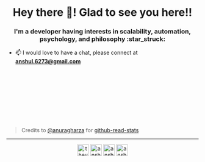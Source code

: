 <h1 align="center">Hey there 👋! Glad to see you here!!</h1>
<h3 align="center">I'm a developer having interests in scalability, automation, psychology, and philosophy :star_struck:</h3>

- 📫 I would love to have a chat, please connect at **anshul.6273@gmail.com**




<br/><br/><br/><br/><br/><br/><br/><br/>
> Credits to [@anuragharza](https://github.com/anuraghazra) for [github-read-stats](https://github.com/anuraghazra/github-readme-stats)
<hr>
<p align="center">
<a href="https://twitter.com/thevoxium" target="blank"><img align="center" src="https://cdn.jsdelivr.net/npm/simple-icons@3.0.1/icons/twitter.svg" alt="thevoxium" height="30" width="30" /></a>
<a href="https://www.linkedin.com/in/anshul-sharma-38aa481b4/" target="blank"><img align="center" src="https://cdn.jsdelivr.net/npm/simple-icons@3.0.1/icons/linkedin.svg" alt="anshul_sharma" height="30" width="30" /></a>
<a href="https://www.facebook.com/profile.php?id=100039009814742" target="blank"><img align="center" src="https://cdn.jsdelivr.net/npm/simple-icons@3.0.1/icons/facebook.svg" alt="anshul_sharma" height="30" width="30" /></a>
<a href="https://www.instagram.com/anshul_1923/" target="blank"><img align="center" src="https://cdn.jsdelivr.net/npm/simple-icons@3.0.1/icons/instagram.svg" alt="anshul_sharma" height="30" width="30" /></a>
</p>
